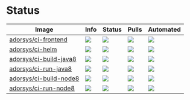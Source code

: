 # Status


| Image | Info | Status | Pulls | Automated |
| ----- | ---- | ------ | ----- | ----- |
| [adorsys/ci-frontend](https://hub.docker.com/r/adorsys/ci-frontend/) | [![](https://images.microbadger.com/badges/image/adorsys/ci-frontend.svg)](https://microbadger.com/images/adorsys/ci-frontend) | ![](https://img.shields.io/docker/build/adorsys/ci-frontend.svg) | ![](https://img.shields.io/docker/pulls/adorsys/ci-frontend.svg) | ![](https://img.shields.io/docker/automated/adorsys/ci-frontend.svg) |
| [adorsys/ci-helm](https://hub.docker.com/r/adorsys/ci-helm/) | [![](https://images.microbadger.com/badges/image/adorsys/ci-helm.svg)](https://microbadger.com/images/adorsys/ci-helm) | ![](https://img.shields.io/docker/build/adorsys/ci-helm.svg) | ![](https://img.shields.io/docker/pulls/adorsys/ci-helm.svg) | ![](https://img.shields.io/docker/automated/adorsys/ci-helm.svg) |
| [adorsys/ci-build-java8](https://hub.docker.com/r/adorsys/ci-build-java8/) | [![](https://images.microbadger.com/badges/image/adorsys/ci-build-java8.svg)](https://microbadger.com/images/adorsys/ci-build-java8) | ![](https://img.shields.io/docker/build/adorsys/ci-build-java8.svg) | ![](https://img.shields.io/docker/pulls/adorsys/ci-build-java8.svg) | ![](https://img.shields.io/docker/automated/adorsys/ci-build-java8.svg) |
| [adorsys/ci-run-java8](https://hub.docker.com/r/adorsys/ci-run-java8/) | [![](https://images.microbadger.com/badges/image/adorsys/ci-run-java8.svg)](https://microbadger.com/images/adorsys/ci-run-java8) | ![](https://img.shields.io/docker/build/adorsys/ci-run-java8.svg) | ![](https://img.shields.io/docker/pulls/adorsys/ci-run-java8.svg) | ![](https://img.shields.io/docker/automated/adorsys/ci-run-java8.svg) |
| [adorsys/ci-build-node8](https://hub.docker.com/r/adorsys/ci-build-node8/) | [![](https://images.microbadger.com/badges/image/adorsys/ci-build-node8.svg)](https://microbadger.com/images/adorsys/ci-build-node8) | ![](https://img.shields.io/docker/build/adorsys/ci-build-node8.svg) | ![](https://img.shields.io/docker/pulls/adorsys/ci-build-node8.svg) | ![](https://img.shields.io/docker/automated/adorsys/ci-build-node8.svg) |
| [adorsys/ci-run-node8](https://hub.docker.com/r/adorsys/ci-run-node8/) | [![](https://images.microbadger.com/badges/image/adorsys/ci-run-node8.svg)](https://microbadger.com/images/adorsys/ci-run-node8) | ![](https://img.shields.io/docker/build/adorsys/ci-run-node8.svg) | ![](https://img.shields.io/docker/pulls/adorsys/ci-run-node8.svg) | ![](https://img.shields.io/docker/automated/adorsys/ci-run-node8.svg) |